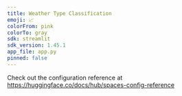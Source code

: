 ```yaml
---
title: Weather Type Classification
emoji: 📈
colorFrom: pink
colorTo: gray
sdk: streamlit
sdk_version: 1.45.1
app_file: app.py
pinned: false
---
```


Check out the configuration reference at https://huggingface.co/docs/hub/spaces-config-reference